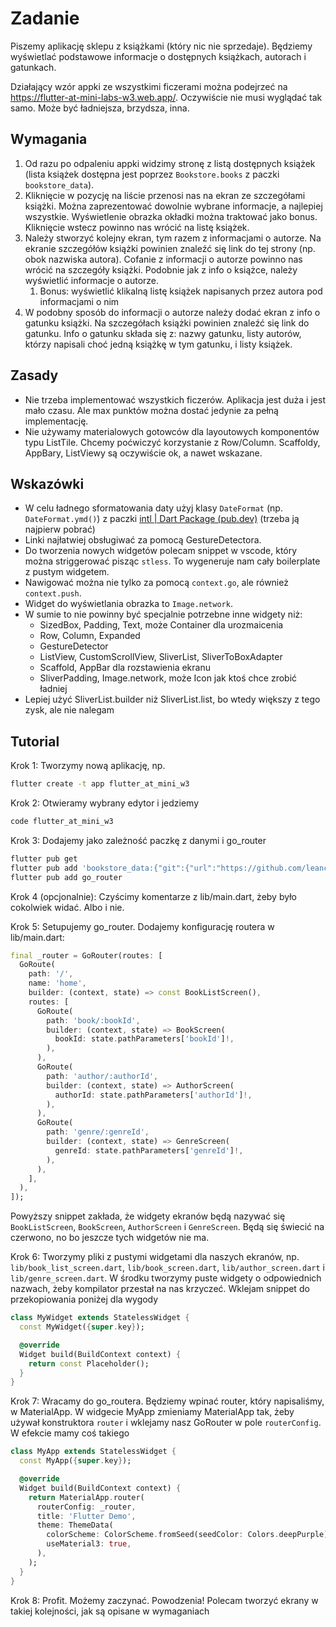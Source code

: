 # Zadanie

Piszemy aplikację sklepu z książkami (który nic nie sprzedaje). Będziemy
wyświetlać podstawowe informacje o dostępnych książkach, autorach i gatunkach.

Działający wzór appki ze wszystkimi ficzerami można podejrzeć na
https://flutter-at-mini-labs-w3.web.app/. Oczywiście nie musi wyglądać tak samo.
Może być ładniejsza, brzydsza, inna.

## Wymagania

1. Od razu po odpaleniu appki widzimy stronę z listą dostępnych książek (lista
   książek dostępna jest poprzez `Bookstore.books` z paczki `bookstore_data`).
2. Kliknięcie w pozycję na liście przenosi nas na ekran ze szczegółami książki.
   Można zaprezentować dowolnie wybrane informacje, a najlepiej wszystkie.
   Wyświetlenie obrazka okładki można traktować jako bonus. Kliknięcie wstecz
   powinno nas wrócić na listę książek.
3. Należy stworzyć kolejny ekran, tym razem z informacjami o autorze. Na ekranie
   szczegółów książki powinien znaleźć się link do tej strony (np. obok nazwiska
   autora). Cofanie z informacji o autorze powinno nas wrócić na szczegóły
   książki. Podobnie jak z info o książce, należy wyświetlić informacje o
   autorze.
   1. Bonus: wyświetlić klikalną listę książek napisanych przez autora pod
      informacjami o nim
4. W podobny sposób do informacji o autorze należy dodać ekran z info o gatunku
   książki. Na szczegółach książki powinien znaleźć się link do gatunku. Info o
   gatunku składa się z: nazwy gatunku, listy autorów, którzy napisali choć
   jedną książkę w tym gatunku, i listy książek.

## Zasady

- Nie trzeba implementować wszystkich ficzerów. Aplikacja jest duża i jest mało
  czasu. Ale max punktów można dostać jedynie za pełną implementację.
- Nie używamy materialowych gotowców dla layoutowych komponentów typu ListTile.
  Chcemy poćwiczyć korzystanie z Row/Column. Scaffoldy, AppBary, ListViewy są
  oczywiście ok, a nawet wskazane.

## Wskazówki

- W celu ładnego sformatowania daty użyj klasy `DateFormat` (np.
  `DateFormat.ymd()`) z paczki
  [intl | Dart Package (pub.dev)](https://pub.dev/packages/intl) (trzeba ją
  najpierw pobrać)
- Linki najłatwiej obsługiwać za pomocą GestureDetectora.
- Do tworzenia nowych widgetów polecam snippet w vscode, który można
  striggerować pisząc `stless`. To wygeneruje nam cały boilerplate z pustym
  widgetem.
- Nawigować można nie tylko za pomocą `context.go`, ale również `context.push`.
- Widget do wyświetlania obrazka to `Image.network`.
- W sumie to nie powinny być specjalnie potrzebne inne widgety niż:
  - SizedBox, Padding, Text, może Container dla urozmaicenia
  - Row, Column, Expanded
  - GestureDetector
  - ListView, CustomScrollView, SliverList, SliverToBoxAdapter
  - Scaffold, AppBar dla rozstawienia ekranu
  - SliverPadding, Image.network, może Icon jak ktoś chce zrobić ładniej
- Lepiej użyć SliverList.builder niż SliverList.list, bo wtedy większy z tego
  zysk, ale nie nalegam

## Tutorial

Krok 1: Tworzymy nową aplikację, np.

```sh
flutter create -t app flutter_at_mini_w3
```

Krok 2: Otwieramy wybrany edytor i jedziemy

```sh
code flutter_at_mini_w3
```

Krok 3: Dodajemy jako zależność paczkę z danymi i go_router

```sh
flutter pub get
flutter pub add 'bookstore_data:{"git":{"url":"https://github.com/leancodepl/flutter-at-mini","ref":"2023/2024","path":"labs/bookstore_data"}}' --directory .
flutter pub add go_router
```

Krok 4 (opcjonalnie): Czyścimy komentarze z lib/main.dart, żeby było cokolwiek
widać. Albo i nie.

Krok 5: Setupujemy go_router. Dodajemy konfigurację routera w lib/main.dart:

```dart
final _router = GoRouter(routes: [
  GoRoute(
    path: '/',
    name: 'home',
    builder: (context, state) => const BookListScreen(),
    routes: [
      GoRoute(
        path: 'book/:bookId',
        builder: (context, state) => BookScreen(
          bookId: state.pathParameters['bookId']!,
        ),
      ),
      GoRoute(
        path: 'author/:authorId',
        builder: (context, state) => AuthorScreen(
          authorId: state.pathParameters['authorId']!,
        ),
      ),
      GoRoute(
        path: 'genre/:genreId',
        builder: (context, state) => GenreScreen(
          genreId: state.pathParameters['genreId']!,
        ),
      ),
    ],
  ),
]);
```

Powyższy snippet zakłada, że widgety ekranów będą nazywać się `BookListScreen`,
`BookScreen`, `AuthorScreen` i `GenreScreen`. Będą się świecić na czerwono, no
bo jeszcze tych widgetów nie ma.

Krok 6: Tworzymy pliki z pustymi widgetami dla naszych ekranów, np.
`lib/book_list_screen.dart`, `lib/book_screen.dart`, `lib/author_screen.dart` i
`lib/genre_screen.dart`. W środku tworzymy puste widgety o odpowiednich nazwach,
żeby kompilator przestał na nas krzyczeć. Wklejam snippet do przekopiowania
poniżej dla wygody

```dart
class MyWidget extends StatelessWidget {
  const MyWidget({super.key});

  @override
  Widget build(BuildContext context) {
    return const Placeholder();
  }
}
```

Krok 7: Wracamy do go_routera. Będziemy wpinać router, który napisaliśmy, w
MaterialApp. W widgecie MyApp zmieniamy MaterialApp tak, żeby używał
konstruktora `router` i wklejamy nasz GoRouter w pole `routerConfig`. W efekcie
mamy coś takiego

```dart
class MyApp extends StatelessWidget {
  const MyApp({super.key});

  @override
  Widget build(BuildContext context) {
    return MaterialApp.router(
      routerConfig: _router,
      title: 'Flutter Demo',
      theme: ThemeData(
        colorScheme: ColorScheme.fromSeed(seedColor: Colors.deepPurple),
        useMaterial3: true,
      ),
    );
  }
}
```

Krok 8: Profit. Możemy zaczynać. Powodzenia! Polecam tworzyć ekrany w takiej
kolejności, jak są opisane w wymaganiach

